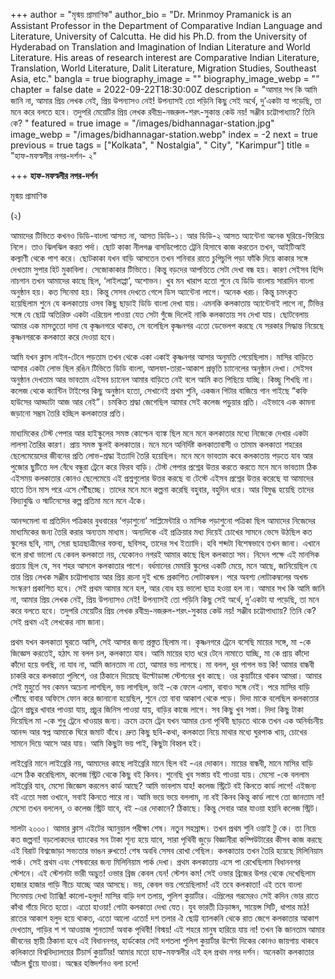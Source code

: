 +++
author = "মৃন্ময় প্রামাণিক"
author_bio = "Dr. Mrinmoy Pramanick is an Assistant Professor in the Department of Comparative Indian Language and Literature, University of Calcutta. He did his Ph.D. from the University of Hyderabad on Translation and Imagination of Indian Literature and World Literature.  His areas of research interest are Comparative Indian Literature, Translation, World Literature, Dalit Literature, Migration Studies, Southeast Asia, etc."
bangla = true
biography_image = ""
biography_image_webp = ""
chapter = false
date = 2022-09-22T18:30:00Z
description = "আমার সখ কি আমি জানি না, আমার প্রিয় লেখক নেই, প্রিয় উপন্যাসও নেই! উপন্যাসই তো পড়িনি কিছু সেই অর্থে, দু’একটা যা পড়েছি, তা মনে করে বলতে হবে। তদুপরি মেয়েটির প্রিয় লেখক রবীন্দ্র-নজরুল-শরৎ-সুকান্ত কেউ নয়! সঞ্জীব চট্টোপাধ্যায়? তিনি কে? "
featured = true
image = "/images/bidhannagar-station.jpg"
image_webp = "/images/bidhannagar-station.webp"
index = -2
next = true
previous = true
tags = ["Kolkata", " Nostalgia", " City", "Karimpur"]
title = "হাফ-মফস্বলীর নগর-দর্শন- ২"

+++
**হাফ-মফস্বলীর নগর-দর্শন**

মৃন্ময় প্রামাণিক

(২)

আমাদের টিভিতে কখনও ডিডি-বাংলা আসত না, আসত ডিডি-১। আর ডিডি-২ আসত অ্যান্টেনা অনেক ঘুরিয়ে-ফিরিয়ে নিলে। তাও ঝিলঝিল করত পর্দা। ছোট কাকা নীলগঞ্জ বাসডিপোতে ট্রেনি হিসাবে কাজ করতেন তখন, আইটিআই কল্যাণী থেকে পাশ করে। ছোটকাকা যখন বাড়ি আসতেন তখন শনিবার রাতে চুপিচুপি পড়া ফাঁকি দিয়ে কাকার সঙ্গে দেখতাম সুপার হিট মুকাবিলা। সেজোকাকার টিভিতে। কিন্তু বড়দের আপত্তিতে সেটা দেখা বন্ধ হয়। কারণ সেইসব হিন্দি নাচগান তখন আমাদের কাছে ছিল, ‘লাইলাপ্পা’, অশোভন। খুব মন খারাপ হতো শুনে যে ডিডি বাংলায় সারাদিন বাংলা অনুষ্ঠান হয়। কত সিনেমা হয়। কিন্তু সেসব দেখতে গেলে ডিস অ্যান্টেনা লাগে। অনেক খরচ। কিন্তু চমৎকৃত হয়েছিলাম শুনে যে কলকাতায় ওসব কিছু ছাড়াই ডিডি বাংলা দেখা যায়। এমনকি কলকাতায় অ্যান্টেনাই লাগে না, টিভির সঙ্গে যে ছোট্ট অতিরিক্ত একটা এরিয়েল পাওয়া যেত সেটা গুঁজে দিলেই নাকি কলকাতায় সব দেখা যায়। ছোটবেলায় আমার এক মাসতুতো দাদা যে কৃষ্ণনগরে থাকত, সে বলেছিল কৃষ্ণনগর এতো ডেভেলপ করছে যে সরকার সিদ্ধান্ত নিয়েছে কৃষ্ণনগরকে কলকাতা করে দেওয়া হবে।

আমি যখন ক্লাস নাইন-টেনে পড়তাম তখন থেকে একা একাই কৃষ্ণনগর আসার অনুমতি পেয়েছিলাম। মাসির বাড়িতে আসার একটা লোভ ছিল রঙিন টিভিতে ডিডি বাংলা, আলফা-তারা-আকাশ প্রভৃতি চ্যানেলের অনুষ্ঠান দেখা। সেইসব অনুষ্ঠান দেখতাম আর ভাবতাম এইসব চ্যানেল আমার বাড়িতে নেই বলে আমি কত পিছিয়ে যাচ্ছি। কিচ্ছু শিখছি না। কলেজ থেকে ক্যান্টিন টাইপের কিছু অনুষ্ঠান হতো, সেখানেই প্রথম শুনি, একজন গিটার বাজিয়ে গান গাইছে “কফি হাউসের আড্ডাটা আজ আর নেই”। চমকিত শ্রদ্ধা জেগেছিল আমার সেই কলেজ পড়ুয়ার প্রতি। এইভাবে এক কামনা জড়ানো সম্ভ্রম তৈরি হচ্ছিল কলকাতার প্রতি।

মাধ্যমিকের টেস্ট পেপার আর হাইস্কুলের সমস্ত কোশ্চেন ব্যাঙ্ক ছিল মনে মনে কলকাতার মধ্যে নিজেকে দেখার একটা লালসা তৈরির কারণ। প্রায় সমস্ত স্কুলই কলকাতার। মনে মনে অনির্দিষ্ট কলকাতাবাসী ও তামাম কলকাতা শহরের ছেলেমেয়েদের জীবনের প্রতি লোভ-শ্রদ্ধা ইত্যাদি তৈরি হয়েছিল। মনে মনে ভাবতাম কবে কলকাতায় পড়তে যাব আর পুজোর ছুটিতে দল বেঁধে বন্ধুরা ট্রেনে করে ফিরব বাড়ি। টেস্ট পেপার প্রশ্নের উত্তর করতে করতে মনে মনে ভাবতাম ঠিক এইসময় কলকাতার কোনও ছেলেমেয়ে এই প্রশ্নগুলোর উত্তর করছে বা টেস্টে এইসব প্রশ্নের উত্তর করেছে যা আমাদের হাতে তিন মাস পরে এসে পৌঁছচ্ছে। তাদের মনে মনে কল্পনা করেছি বহুবার, বহুদিন ধরে। আর বিমুগ্ধ হয়েছি তাদের বিদ্যাবুদ্ধি ও স্মার্টনেসের কল্প প্রতিমা মনে মনে এঁকে।

আনন্দমেলা বা প্রতিদিন পত্রিকার বুধবারের ‘পড়াশুনো’ সাপ্লিমেন্টারি ও মাসিক পড়াশুনো পত্রিকা ছিল আমাদের নিজেদের মাধ্যমিকের জন্য তৈরি করার অন্যতম মাধ্যম। অন্যদিকে এই প্রক্রিয়ার মধ্য দিয়েই চোখের সামনে ভেসে উঠছিল কত স্কুলের ছবি, নাম, সেরা ছাত্রছাত্রীদের বক্তব্য, ছবিসহ, তাদের সখ ইত্যাদি। হবি শব্দটা বিশেষভাবে তখন জানা। এখানে বলে রাখা ভালো যে কেবল কলকাতা নয়, যেকোনও নগরই আমার কাছে ছিল কলকাতা সম। নিদেন পক্ষে এই মানসিক প্রত্যয় ছিল যে, সব শহর আসলে কলকাতার পাশে। বর্ধমানের মেমারি স্কুলের একটি মেয়ে, মনে আছে, জানিয়েছিল যে তার প্রিয় লেখক সঞ্জীব চট্টোপাধ্যায় আর প্রিয় রচনা দুই খন্ডে প্রকাশিত লোটাকম্বল। পরে অবশ্য লোটাকম্বলের অখন্ড সংস্করণ প্রকাশিত হবে। সেই প্রথম আমার মনে হল, আর বোধ হয় ভালো ছাত্র হওয়া হল না। আমার সখ কি আমি জানি না, আমার প্রিয় লেখক নেই, প্রিয় উপন্যাসও নেই! উপন্যাসই তো পড়িনি কিছু সেই অর্থে, দু’একটা যা পড়েছি, তা মনে করে বলতে হবে। তদুপরি মেয়েটির প্রিয় লেখক রবীন্দ্র-নজরুল-শরৎ-সুকান্ত কেউ নয়! সঞ্জীব চট্টোপাধ্যায়? তিনি কে? সেই প্রথম এই লেখকের নাম জানা।

প্রথম যখন কলকাতা ঘুরতে আসি, সেই আসার জন্য প্রস্তুত ছিলাম না। কৃষ্ণনগরে ট্রেনে বসেছি মায়ের সঙ্গে, মা -কে জিজ্ঞেস করতেই, হঠাৎ মা বলল চল, কলকাতা যাব। আমি মায়ের হাত ধরে টেনে নামাতে যাচ্ছি, মা কে প্রায় কাঁদো কাঁদো হয়ে বলছি, না যাব না, আমি জানতাম না তো, আমার ভয় লাগছে। মা বলল, ধুর পাগল ভয় কি! আমার বান্ধবী চাকরি করে কলকাতা পুলিশে, ওর ঠিকানে দিয়েছে উল্টোডাঙ্গা স্টেশনের খুব কাছে। ওর কুয়ার্টারে থাকব আমরা। আমার সেই মুহুর্তে সব কেমন অচেনা লাগছিল, ভয় লাগছিল, ভাই -কে ফেলে এলাম, বাবাও সঙ্গে নেই। পরে মাসির বাড়ি পৌঁছে বাবার অফিসে ফোন করে জানানো হয়েছিল, শুনে তো বাবা আকাশ থেকে পড়ে। দিদা মাকে বলেছিল কলকাতার ট্রেনে প্রছুর খাবার পাওয়া যায়, প্রচুর জিনিস পাওয়া যায়, বাড়ির কাজে লাগে। সব কিছু খুব সস্তা। দিদা কিছু টাকা দিয়েছিল মা -কে শুধু ট্রেনে খাওয়ার জন্য। ক্রমে ক্রমে ট্রেন যখন আমার চেনা পৃথিবী ছাড়তে থাকে তখন এক অনির্বচনীয় আনন্দ আর স্বপ্ন আমাকে ঘিরে জমাট বাঁধে। দ্রুত কিছু ছবি-কথা, কলকাতা নিয়ে মাথার মধ্যে ঘুরপাক খায়, চোখের সামনে দিয়ে আসে আর যায়। আমি কিছুটা ভয় পাই, কিছুটা বিহ্বল হই।

লাইব্রেরি মানে লাইব্রেরি নয়, আমাদের কাছে লাইব্রেরি মানে ছিল বই -এর দোকান। মায়ের বান্ধবী, মানে মাসির বাড়ি এসে ঠিক করেছিলাম, কলেজ স্ট্রিট থেকে কিছু বই কিনব। শুনেছি খুব সস্তায় বই পাওয়া যায়। মেসো -কে বললাম লাইব্রেরি যাব, মেসো জিজ্ঞেস করলেন কার্ড আছে? আমি ভাবলাম যাহ! কলেজ স্ট্রিটে বই কিনতে কার্ড লাগে! এইজন্য বই এতো সস্তা ওখানে, সবাই কিনতে পারে না। আমি ভয়ে ভয়ে বললাম, না বই কিনব কিন্তু কার্ড লাগে তো জানতাম না! মেসো তখন বললেন, ও কলেজ স্ট্রিট যাবে, বই -এর দোকানে? ঠিকাছে। কিন্তু সেবার আর যাওয়া হয়নি কলেজ স্ট্রিট।

সালটা ২০০০। আমার ক্লাস এইটের অ্যানুয়াল পরীক্ষা শেষ। নতুন সহস্রাব্দ। তখন প্রথম শুনি ওয়াই টু কে। তা নিয়ে কত জল্পনা! বড়লোকদের ব্যাংকের সব টাকা শূন্য হয়ে যাবে, সারা পৃথিবী জুড়ে বিজ্ঞানীরা কম্পিউটারের কীসব কাজ করছে এই বিরাট বিশ্বজোড়া সভ্যতার ভাঙন রুখতে! শেষ অবধি সেসব রোখা গেছিল। কলকাতায় তখন তৈরি হয়েছে মিলিনিয়াম পার্ক। সেই প্রথম এবং শেষবারের জন্য মিলিনিয়াম পার্ক দেখা। প্রথম কলকাতায় এসে পা রেখেছিলাম বিধাননগর স্টেশনে। এই স্টেশনটা ভারী অদ্ভুত! ওভার ব্রিজ কেবল যেন! স্টেশন কম! সেই ওভার ব্রিজের উপর থেকে দেখেছিলাম হাজার হাজার গাড়ি নীচে যাচ্ছে আর আসছে। ভয়, কেবল ভয় পেয়েছিলাম! এই তবে কলকাতা! এই তবে বাংলা সিনেমায় দেখা ট্যাক্সি! কালো-হলুদ! মাসির বাড়ি দশ তলায়, পুলিশ কুয়ার্টার। এপ্রিলের গরমেরও সেই কদিন ভোর রাতে কাঁথা গাঁয়ে দিতে হতো। এতো হাওয়া! গোটা কলকাতা দেখা যেত। যুব ভারতী ক্রিড়াঙ্গন, সায়েন্স সিটি, ধাপার মাঠ! রাতের আকাশ হলুদ হয়ে থাকত, এতো আলো এতো! দশ তলার ঐ ছোট্ট ব্যালকনি থেকে রাত জেগে কলকাতার আকাশ দেখতাম, গাড়ির শ শ আওয়াজ শুনতাম! অবাক পৃথিবী! বিস্ময়! এই শহরে মানুষ হারিয়ে যায় না! তখন কি জানতাম আমার জীবনের স্থায়ী ঠিকানা হবে এই বিধাননগর, হার্ডকোর সেই দশতলা পুলিশ কুয়ার্টার উল্টো দিকের কোনও জায়গায় থাকবে কলিকাতা বিশ্ববিদ্যালয়ের টিচার্স কুয়ার্টার! আমার মতো হাফ-মফস্বলীর এই হল প্রথম নগর দর্শন। অনেকটা কলকাতার আঁচল ছুঁয়ে যাওয়া। অন্ধের হস্তিদর্শনও বলা চলে!